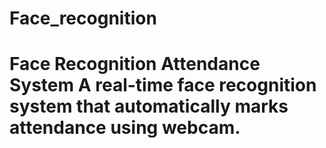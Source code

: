 # Face_recognition
# Face Recognition Attendance System  A real-time face recognition system that automatically marks attendance using webcam.
